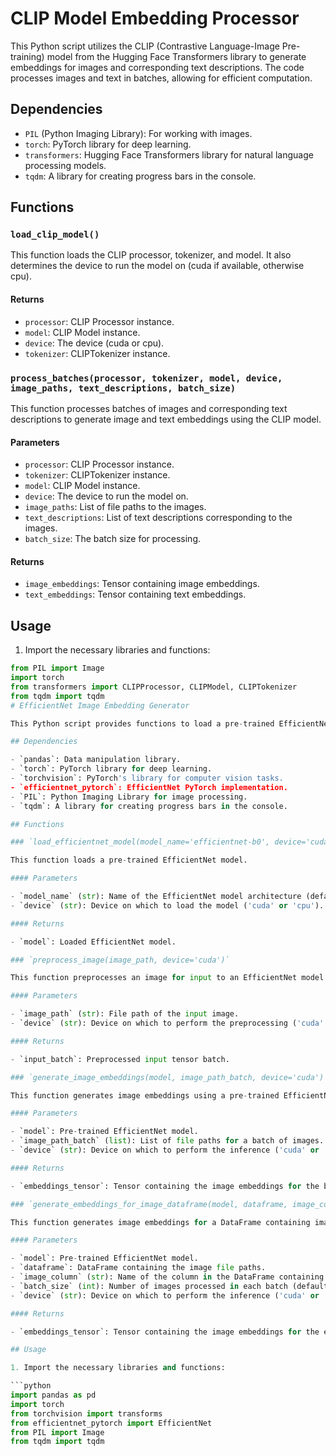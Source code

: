 # CLIP Model Embedding Processor

This Python script utilizes the CLIP (Contrastive Language-Image Pre-training) model from the Hugging Face Transformers library to generate embeddings for images and corresponding text descriptions. The code processes images and text in batches, allowing for efficient computation.

## Dependencies

- `PIL` (Python Imaging Library): For working with images.
- `torch`: PyTorch library for deep learning.
- `transformers`: Hugging Face Transformers library for natural language processing models.
- `tqdm`: A library for creating progress bars in the console.

## Functions

### `load_clip_model()`

This function loads the CLIP processor, tokenizer, and model. It also determines the device to run the model on (cuda if available, otherwise cpu).

#### Returns

- `processor`: CLIP Processor instance.
- `model`: CLIP Model instance.
- `device`: The device (cuda or cpu).
- `tokenizer`: CLIPTokenizer instance.

### `process_batches(processor, tokenizer, model, device, image_paths, text_descriptions, batch_size)`

This function processes batches of images and corresponding text descriptions to generate image and text embeddings using the CLIP model.

#### Parameters

- `processor`: CLIP Processor instance.
- `tokenizer`: CLIPTokenizer instance.
- `model`: CLIP Model instance.
- `device`: The device to run the model on.
- `image_paths`: List of file paths to the images.
- `text_descriptions`: List of text descriptions corresponding to the images.
- `batch_size`: The batch size for processing.

#### Returns

- `image_embeddings`: Tensor containing image embeddings.
- `text_embeddings`: Tensor containing text embeddings.

## Usage

1. Import the necessary libraries and functions:

```python
from PIL import Image
import torch
from transformers import CLIPProcessor, CLIPModel, CLIPTokenizer
from tqdm import tqdm
# EfficientNet Image Embedding Generator

This Python script provides functions to load a pre-trained EfficientNet model, preprocess images, and generate image embeddings using the model. It also includes a function to generate embeddings for a DataFrame containing image file paths.

## Dependencies

- `pandas`: Data manipulation library.
- `torch`: PyTorch library for deep learning.
- `torchvision`: PyTorch's library for computer vision tasks.
- `efficientnet_pytorch`: EfficientNet PyTorch implementation.
- `PIL`: Python Imaging Library for image processing.
- `tqdm`: A library for creating progress bars in the console.

## Functions

### `load_efficientnet_model(model_name='efficientnet-b0', device='cuda')`

This function loads a pre-trained EfficientNet model.

#### Parameters

- `model_name` (str): Name of the EfficientNet model architecture (default: 'efficientnet-b0').
- `device` (str): Device on which to load the model ('cuda' or 'cpu').

#### Returns

- `model`: Loaded EfficientNet model.

### `preprocess_image(image_path, device='cuda')`

This function preprocesses an image for input to an EfficientNet model.

#### Parameters

- `image_path` (str): File path of the input image.
- `device` (str): Device on which to perform the preprocessing ('cuda' or 'cpu').

#### Returns

- `input_batch`: Preprocessed input tensor batch.

### `generate_image_embeddings(model, image_path_batch, device='cuda')`

This function generates image embeddings using a pre-trained EfficientNet model for a batch of images.

#### Parameters

- `model`: Pre-trained EfficientNet model.
- `image_path_batch` (list): List of file paths for a batch of images.
- `device` (str): Device on which to perform the inference ('cuda' or 'cpu').

#### Returns

- `embeddings_tensor`: Tensor containing the image embeddings for the batch.

### `generate_embeddings_for_image_dataframe(model, dataframe, image_column, batch_size=8, device='cuda')`

This function generates image embeddings for a DataFrame containing image file paths.

#### Parameters

- `model`: Pre-trained EfficientNet model.
- `dataframe`: DataFrame containing the image file paths.
- `image_column` (str): Name of the column in the DataFrame containing image file paths.
- `batch_size` (int): Number of images processed in each batch (default: 8).
- `device` (str): Device on which to perform the inference ('cuda' or 'cpu').

#### Returns

- `embeddings_tensor`: Tensor containing the image embeddings for the entire DataFrame.

## Usage

1. Import the necessary libraries and functions:

```python
import pandas as pd
import torch
from torchvision import transforms
from efficientnet_pytorch import EfficientNet
from PIL import Image
from tqdm import tqdm
